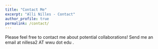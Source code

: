 ```yaml
---
title: "Contact Me"
excerpt: "Alli Nilles - Contact"
author_profile: true
permalink: /contact/
---
```



Please feel free to contact me about potential collaborations! Send me an email
at nillesa2 AT wwu dot edu .
